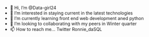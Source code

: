 - 👋 Hi, I’m @Data-girl24
- 👀 I’m interested in staying current in the latest technologies
- 🌱 I’m currently learning front end web development aned python
- 💞️ I’m looking to collaborating with my peers in Winter quarter
- 📫 How to reach me... Twitter Ronnie_daSQL

<!---
Data-girl24/Data-girl24 is a ✨ special ✨ repository because its `README.md` (this file) appears on your GitHub profile.
You can click the Preview link to take a look at your changes.
--->

